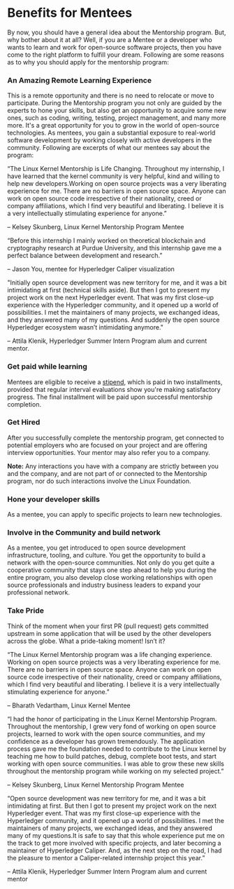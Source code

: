 # Benefits for Mentees

By now, you should have a general idea about the Mentorship program. But, why bother about it at all? Well, if you are a Mentee or a developer who wants to learn and work for open-source software projects, then you have come to the right platform to fulfill your dream. Following are some reasons as to why you should apply for the mentorship program:

### **An Amazing Remote Learning Experience**

This is a remote opportunity and there is no need to relocate or move to participate.  During the Mentorship program you not only are guided by the experts to hone your skills, but also get an opportunity to acquire some new ones, such as coding, writing, testing, project management, and many more more. It's a great opportunity for you to grow in the world of open-source technologies. As mentees, you gain a substantial exposure to real-world software development by working closely with active developers in the community. Following are excerpts of what our mentees say about the program:

“The Linux Kernel Mentorship is Life Changing. Throughout my internship, I have learned that the kernel community is very helpful, kind and willing to help new developers.Working on open source projects was a very liberating experience for me. There are no barriers in open source space. Anyone can work on open source code irrespective of their nationality, creed or company affiliations, which I find very beautiful and liberating. I believe it is a very intellectually stimulating experience for anyone.”

–  Kelsey Skunberg, Linux Kernel Mentorship Program Mentee

“Before this internship I mainly worked on theoretical blockchain and cryptography research at Purdue University, and this internship gave me a perfect balance between development and research.” 

– Jason You, mentee for Hyperledger Caliper visualization

"Initially open source development was new territory for me, and it was a bit intimidating at first \(technical skills aside\). But then I got to present my project work on the next Hyperledger event. That was my first close-up experience with the Hyperledger community, and it opened up a world of possibilities. I met the maintainers of many projects, we exchanged ideas, and they answered many of my questions. And suddenly the open source Hyperledger ecosystem wasn’t intimidating anymore." 

– Attila Klenik, Hyperledger Summer Intern Program alum and current mentor.

### **Get paid while learning**

Mentees are eligible to receive a [stipend](../mentee-stipends/total-stipend-amount.md), which is paid in two installments, provided that regular interval evaluations show you're making satisfactory progress. The final installment will be paid upon successful mentorship completion. 

### **Get Hired**

After you successfully complete the mentorship program, get connected to potential employers who are focused on your project and are offering interview opportunities. Your mentor may also refer you to a company.

**Note:** Any interactions you have with a company are strictly between you and the company, and are not part of or connected to the Mentorship program, nor do such interactions involve the Linux Foundation.

### **Hone your developer skills**

As a mentee, you can apply to specific projects to learn new technologies.

### **Involve in the Community and build network**

As a mentee, you get introduced to open source development infrastructure, tooling, and culture. You get the opportunity to build a network with the open-source communities. Not only do you get quite a cooperative community that stays one step ahead to help you during the entire program, you also develop close working relationships with open source professionals and industry business leaders to expand your professional network.

### **Take Pride**

Think of the moment when your first PR \(pull request\) gets committed upstream in some application that will be used by the other developers across the globe. What a pride-taking moment! Isn’t it?

“The Linux Kernel Mentorship program was a life changing experience. Working on open source projects was a very liberating experience for me. There are no barriers in open source space. Anyone can work on open source code irrespective of their nationality, creed or company affiliations, which I find very beautiful and liberating. I believe it is a very intellectually stimulating experience for anyone.”

– Bharath Vedartham, Linux Kernel Mentee

“I had the honor of participating in the Linux Kernel Mentorship Program. Throughout the mentorship, I grew very fond of working on open source projects, learned to work with the open source communities, and my confidence as a developer has grown tremendously. The application process gave me the foundation needed to contribute to the Linux kernel by teaching me how to build patches, debug, complete boot tests, and start working with open source communities. I was able to grow these new skills throughout the mentorship program while working on my selected project.”

– Kelsey Skunberg, Linux Kernel Mentorship Program Mentee

“Open source development was new territory for me, and it was a bit intimidating at first. But then I got to present my project work on the next Hyperledger event. That was my first close-up experience with the Hyperledger community, and it opened up a world of possibilities. I met the maintainers of many projects, we exchanged ideas, and they answered many of my questions.It is safe to say that this whole experience put me on the track to get more involved with specific projects, and later becoming a maintainer of Hyperledger Caliper. And, as the next step on the road, I had the pleasure to mentor a Caliper-related internship project this year.”

– Attila Klenik, Hyperledger Summer Intern Program alum and current mentor  


  


